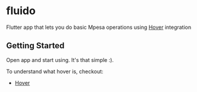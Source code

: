 # fluido

Flutter app that lets you do basic Mpesa operations using [Hover](https://github.com/UseHover) integration

## Getting Started

Open app and start using. It's that simple :).

To understand what hover is, checkout:

- [Hover](https://github.com/UseHover)

